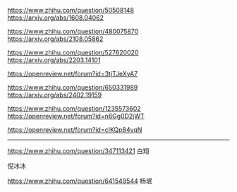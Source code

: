 https://www.zhihu.com/question/50508148
https://arxiv.org/abs/1608.04062

https://www.zhihu.com/question/480075870
https://arxiv.org/abs/2108.05862

https://www.zhihu.com/question/527620020
https://arxiv.org/abs/2203.14101

https://openreview.net/forum?id=3tjTJeXyA7

https://www.zhihu.com/question/650331989
https://arxiv.org/abs/2402.19159

https://www.zhihu.com/question/1235573602
https://openreview.net/forum?id=n6Gg0D2jWT

https://openreview.net/forum?id=cIKQp84vqN

---

https://www.zhihu.com/question/347113421 白翔

倪冰冰

https://www.zhihu.com/question/641549544 杨珉
